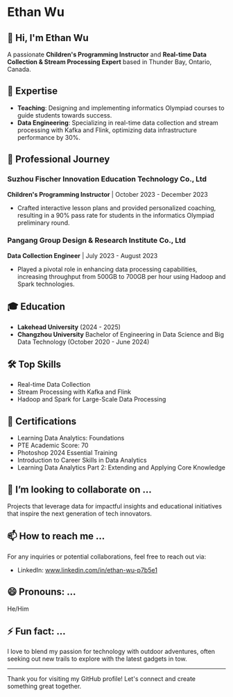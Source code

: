 # Ethan Wu

## 👋 Hi, I'm Ethan Wu

A passionate **Children's Programming Instructor** and **Real-time Data Collection & Stream Processing Expert** based in Thunder Bay, Ontario, Canada.

## 🔧 Expertise

- **Teaching**: Designing and implementing informatics Olympiad courses to guide students towards success.
- **Data Engineering**: Specializing in real-time data collection and stream processing with Kafka and Flink, optimizing data infrastructure performance by 30%.

## 💼 Professional Journey

### Suzhou Fischer Innovation Education Technology Co., Ltd
**Children's Programming Instructor** | October 2023 - December 2023
- Crafted interactive lesson plans and provided personalized coaching, resulting in a 90% pass rate for students in the informatics Olympiad preliminary round.

### Pangang Group Design & Research Institute Co., Ltd
**Data Collection Engineer** | July 2023 - August 2023
- Played a pivotal role in enhancing data processing capabilities, increasing throughput from 500GB to 700GB per hour using Hadoop and Spark technologies.

## 🎓 Education

- **Lakehead University** (2024 - 2025)
- **Changzhou University** Bachelor of Engineering in Data Science and Big Data Technology (October 2020 - June 2024)

## 🛠️ Top Skills

- Real-time Data Collection
- Stream Processing with Kafka and Flink
- Hadoop and Spark for Large-Scale Data Processing

## 🏅 Certifications

- Learning Data Analytics: Foundations
- PTE Academic Score: 70
- Photoshop 2024 Essential Training
- Introduction to Career Skills in Data Analytics
- Learning Data Analytics Part 2: Extending and Applying Core Knowledge

## 💞️ I’m looking to collaborate on ...

Projects that leverage data for impactful insights and educational initiatives that inspire the next generation of tech innovators.

## 📫 How to reach me ...

For any inquiries or potential collaborations, feel free to reach out via:

- LinkedIn: www.linkedin.com/in/ethan-wu-p7b5e1

## 😄 Pronouns: ...

He/Him

## ⚡ Fun fact: ...

I love to blend my passion for technology with outdoor adventures, often seeking out new trails to explore with the latest gadgets in tow.

---

Thank you for visiting my GitHub profile! Let's connect and create something great together.
